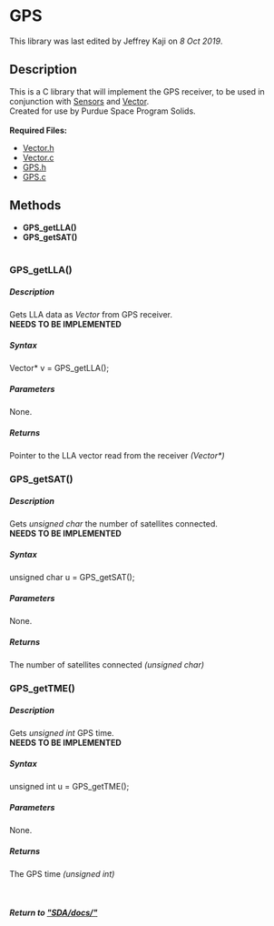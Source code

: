 # GPS
This library was last edited by Jeffrey Kaji on *8 Oct 2019*. <br/>

## Description
This is a C library that will implement the GPS receiver, 
to be used in conjunction with [Sensors](Sensors.md) and [Vector](Vector.md). <br/>
Created for use by Purdue Space Program Solids. <br/><br/>
__Required Files:__
* [Vector.h](../src/Vector.h)
* [Vector.c](../src/Vector.c)
* [GPS.h](../src/GPS.h)
* [GPS.c](../src/GPS.c)

## Methods
* **GPS_getLLA()**
* **GPS_getSAT()** <br/><br/>

### GPS_getLLA()
##### Description
Gets LLA data as *Vector* from GPS receiver. <br/>
**NEEDS TO BE IMPLEMENTED**
##### Syntax
Vector* v = GPS_getLLA();
##### Parameters
None.
##### Returns
Pointer to the LLA vector read from the receiver _(Vector*)_


### GPS_getSAT()
##### Description
Gets *unsigned char* the number of satellites connected. <br/>
**NEEDS TO BE IMPLEMENTED**
##### Syntax
unsigned char u = GPS_getSAT();
##### Parameters
None.
##### Returns
The number of satellites connected _(unsigned char)_


### GPS_getTME()
##### Description
Gets *unsigned int* GPS time. <br/>
**NEEDS TO BE IMPLEMENTED**
##### Syntax
unsigned int u = GPS_getTME();
##### Parameters
None.
##### Returns
The GPS time _(unsigned int)_

<br/>

##### Return to ["SDA/docs/"](../docs/)